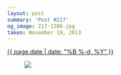 ```yaml
---
layout: post
summary: 'Post #217'
og_image: 217-1280.jpg
taken: November 19, 2013
---
```


<div class="post">
 <time>
  <a href="/217">
   {{ page.date | date: "%B %-d, %Y" }}
  </a>
 </time>
 <a href="/217">
  <figure data-taken="11/19/2013">
   <img sizes="(min-width: 700px) 50vw, calc(100vw - 2rem)" src="{{ site.assets_url }}/217-640.jpg" srcset="{{ site.assets_url }}/217-1280.jpg 1280w, {{ site.assets_url }}/217-960.jpg 960w, {{ site.assets_url }}/217-640.jpg 640w, {{ site.assets_url }}/217-320.jpg 320w"/>
  </figure>
 </a>
</div>
